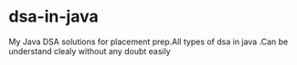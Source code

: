 # dsa-in-java
My Java DSA solutions for placement prep.All types of dsa in java .Can be understand clealy without any doubt easily
